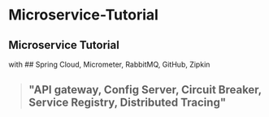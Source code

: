 # Microservice-Tutorial   

## Microservice Tutorial  
with ## Spring Cloud, Micrometer, RabbitMQ, GitHub, Zipkin      

> ## "API gateway, Config Server, Circuit Breaker, Service Registry, Distributed Tracing"   






